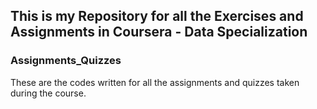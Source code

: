 ## This is my Repository for all the Exercises and Assignments in Coursera - Data Specialization

### Assignments_Quizzes
These are the codes written for all the assignments and quizzes taken during the course.
